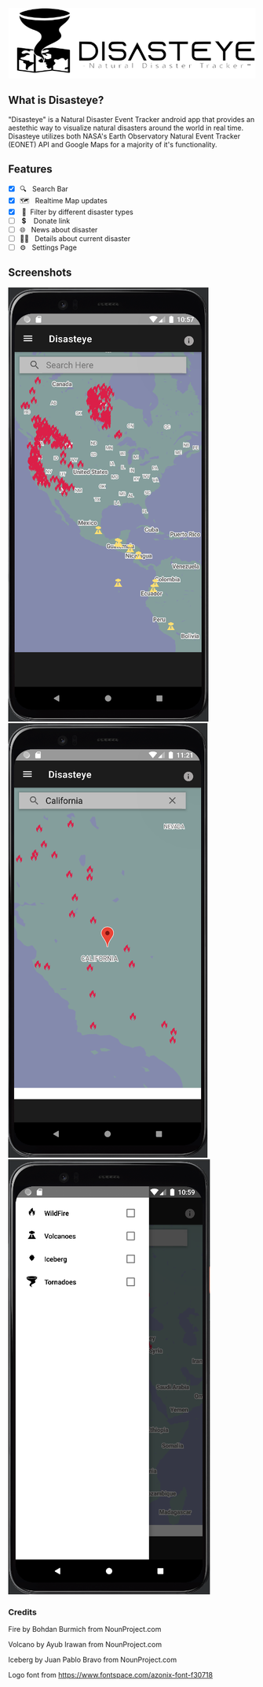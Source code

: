 ![](images/Disasteye_Logo_Trim.png)

## What is Disasteye?
"Disasteye" is a Natural Disaster Event Tracker android app that provides an aestethic way to visualize natural disasters around the world in real time. Disasteye utilizes both NASA's Earth Observatory Natural Event Tracker (EONET) API and Google Maps for a majority of it's functionality. 

## Features
- [x] 🔍&nbsp;&nbsp;&nbsp;Search Bar
- [x] 🗺&nbsp;&nbsp;&nbsp;Realtime Map updates
- [x] &nbsp;🚩&nbsp;&nbsp;Filter by different disaster types
- [ ] &nbsp;💲&nbsp;&nbsp;&nbsp;&nbsp;Donate link
- [ ] 🌐&nbsp;&nbsp;&nbsp;News about disaster
- [ ] 🕵️‍♂️&nbsp;&nbsp;&nbsp;Details about current disaster
- [ ] ⚙&nbsp;&nbsp;&nbsp;Settings Page

## Screenshots
![](images/Disasteye_SS_1.png)![](images/Disasteye_SS_2.png)![](images/Disasteye_SS_3.png)

### Credits
Fire by Bohdan Burmich from NounProject.com

Volcano by Ayub Irawan from NounProject.com

Iceberg by Juan Pablo Bravo from NounProject.com

Logo font from https://www.fontspace.com/azonix-font-f30718
